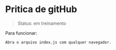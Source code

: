 # Pritica de gitHub

>Status: em treinamento

Para funcionar:

```
Abra o arquivo index.js com qualquer navegador.
```
